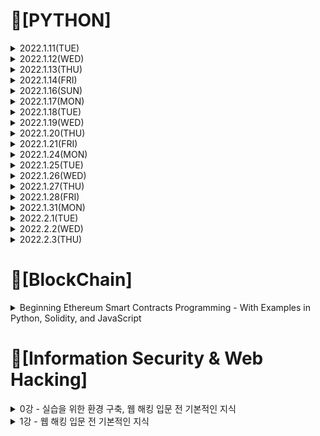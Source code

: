 # 📌[PYTHON]

<details>

<summary> 2022.1.11(TUE)</summary>
<div markdown="1">
 
## 📝 변수, 표현식 및 코드 + 실습
 
### 1. 변수
 - 변수는 이름이 주어진 메모리로 변수 이름을 통해 데이터를 저장하고 검색 가능
 - 프로그래머가 변수 이름을 지정
 - 대입문을 통해 변수값을 변경 가능 
 
### 2. 상수
 - 값이 변하지 않아서 숫자, 글자, 문자열과 같은 고정 값을 "상수"라고 함
 - 숫자 상수
 - 문자열 상수는 작은따옴표나 (') 큰따옴표(") 표시
 
### 3. 자료형 
 - 파이썬에서 변수, 문자, 상수라는 "자료형"이 있음
 - 파이썬은 정수와 문자열의 차이를 앎
 - 예를 들어 "+"는 숫자를 "덧셈"하고 문자열을 "연결"
 
 - 파이썬은 "자료형"을 구분
 - 어떤 연산은 금지되어 있음
 - 예를 들어 문자열에 1을 더할 수 없음
 - type() 함수를 써서 자료형을 알 수 있음
 
 - 자료형 변환  
 1. int()
 2. float()

 ### 4. 사용자 입력
 - input() 함수로 멈추고 사용자의 입력값을 받을 수 있음
 - input() 함수는 문자열을 반환
 
 ![image](https://user-images.githubusercontent.com/97418768/148961698-508721bd-690b-44d4-8e1c-c831df9af5e5.png)

 
### 5. 숫자 표현식

| 연산자 | 연산 |  
| :---: | :----: |
| + | 더하기 |    
| - | 빼기 |    
| * | 곱하기 |
| / | 나누기 |
| ** | 거듭제곱 |
| % | 나머지 |

### 6. 실습 
 ![image](https://user-images.githubusercontent.com/97418768/149092415-c7fb3715-5926-49dc-92e1-9b71bc20b130.png)
 ``` PYTHON
 hours=int(input('Enter Hours: '))
 rate=float(input('Enter Rate: '))
 pay=(hours)*(rate)
 print('Pay:',pay)
 ```
</div>
</details>

 
<details>
<summary> 2022.1.12(WED)</summary>
<div markdown="1">

## 📝조건문 실행, 함수 + 실습
 
### 1. 조건문 실행
##### <h4> 1-1 조건문(if else)
 - 비교 연산자
 
| 연산자 | 의미 |    
| :---: | :----: |    
| > | x가 y보다 클 때 True, 그 외에는 False |    
| < | x가 y보다 작을 때 True, 그 외에는 False |
| >= | x가 y보다 크거나 같을 때 True, 그 외에는 False |
| <= | x가 y보다 작거나 같을 때 True, 그 외에는 False |
| == | x와 y가 같을 때 True, 그 외에는 False |
| != | x와 y가 다를 때 True, 그 외에는 False |

- 단일 if문
``` PYTHON
x=5
if x<10:
    print("Smaller")
 ```
 - if else문
``` PYTHON
x=11
if x<10:
   print("Smaller")
else:
   print("Bigger")
 ```
##### <h4> 1-2 조건문(elif)과 예외처리(try,except)
 - 다중 분기(if-elif-else)
 ``` PYTHON
x=21
if x<2:
    print("Small")
elif x<10:
    print("Medium")
else:
    print("Big")
 ```
 - try / except
``` PYTHON
astr='Hello Bob'
try:
    istr=int(astr)
except:
    istr= -1
print('First',istr)

astr='123'
try:
    istr=int(astr)
except:
    istr= -1
print('Second',istr)
 ```
 
##### <h4> 1-3 조건문 실행 실습           
 - 실습1
           
![image](https://user-images.githubusercontent.com/97418768/149092326-c2aba6d3-2520-4049-9ddd-4d4f0b971298.png)
``` PYTHON
hours=input("Enter Hours: ")
rate=input("Enter Rate: ")
if(int(hours)>40):
    pay=40*float(rate)+(float(hours)-40)*15
else:
    pay=float(hours)*float(rate)
print("Pay: ",pay)
 ```
 
 - 실습2
 
 ![image](https://user-images.githubusercontent.com/97418768/149092345-b7e60e42-321f-4a32-92c2-33b0e6f1ab74.png)
``` PYTHON
hours=input("Enter Hours: ")
rate=input("Enter Rate: ")
try:
    hours_f=float(hours)
    rate_f=float(rate)
except:
    print('Error, please enter numeric input')
    quit()

if(hours_f>40):
    pay=40*rate_f+(hours_f-40)*15
else:
    pay=hours_f*rate_f
print("Pay: ",pay)
 ```
### 2. 함수
 - 함수는 반복적으로 호출해야하는 코드의 묶음을 하나의 블럭으로 만들어 이름을 붙여 재사용률을 높인 "코드의 묶음"
##### <h4> 2-1 내장함수
 ex) print(), input(), type(), float(), int()...
 
##### <h4> 2-2 사용자 정의함수
 - 인자를 입력 받고, 계산을 하고, 결과를 반환하는 재사용 가능한 코드
 - 함수를 정의할 때 def 예약어 이용
 - 함수 이름, 괄호 그리고 인자를 이용해 함수 호출
1. 인자(Argument)
 - 인자란 함수를 호출할 때 전달하는 값
2. 매개변수(Parameters)
 - 함수가 정의된 곳에서 변수처럼 사용
``` PYTHON
def greeting(lang):
    print(lang)
greeting("Hello Word")
 ```
3. 반환값(Return Value)
``` PYTHON
def greeting():
    return "Hello"
print(greeting(),"Connect")
print(greeting(),"Python")
 ```
4. Multiple 매개변수 / 인자
``` PYTHON
def add(left,right):
    return left+right
 
print(add(1,2))
 ```
##### <h4> 2-3 함수 실습
![image](https://user-images.githubusercontent.com/97418768/149092101-fb90dd42-34d0-4d60-887f-67dc10f56e8b.png)
``` PYTHON
def computepay(h,r):
    if(h>40):
        return 40*r+(h-40)*15
    else:
        return h*r

hours=input('Enter Hour:')
rate=input('Enter Rate:')

hour_f=float(hours)
rate_f=float(rate)

print("Pay: ",computepay(hour_f,rate_f))
 ```
</div>
</details>

<details>
<summary> 2022.1.13(THU)</summary>
<div markdown="1">    

 
## 📝 백준문제 풀이    
 ### 1. 백준 입출력과 사칙연산 문제풀이
![image](https://user-images.githubusercontent.com/97418768/149474411-4ef612ef-9e11-41c5-b921-3be55f2b8b5e.png)

 ### 2. 백준 if문 문제풀이
![image](https://user-images.githubusercontent.com/97418768/149474518-957c5a08-cb76-4ffb-acdf-c2fad77d6ff1.png)

</div>
</details>
 
 
<details>
<summary> 2022.1.14(FRI)</summary>
<div markdown="1">  
 
 ## 📝 루프와 반복문 + 실습
 ### 1. while 루프
 - 루프(반복 단계)는 각 루프마다 변하는 반복 변수를 가지고 있음
 - 종종 반복 변수는 연속된 숫자를 차례대로 받음
 
 ### 2. for 루프

 ### 3. 반복문
 
 ### 4. 반복문 응용
 
 ### 5. 실습
 

 </div>
</details>
 
<details>
<summary> 2022.1.16(SUN) </summary>
<div markdown="1">
 
 ## 📝 백준문제 풀이    
 ### 1. 백준 for문 문제풀이
![image](https://user-images.githubusercontent.com/97418768/149661370-932a61a2-01cf-4eba-846e-eb52aaee835b.png)

</div>
</details>

 </div>
</details>
 
 <details>
<summary> 2022.1.17(MON) </summary>
<div markdown="1">
 
 ## 📝 백준문제 풀이    
 ### 1. 백준 while문 문제풀이
![image](https://user-images.githubusercontent.com/97418768/149787887-247966ec-0bbc-431a-8127-bbb2d9c0afc3.png)
 
 ### 1. 백준 1차원배열 문제풀이
![image](https://user-images.githubusercontent.com/97418768/149787987-a0fb3748-6b6a-455d-bcf2-145d85b57e29.png)

</div>
</details>

 </div>
</details>
  <details>
<summary> 2022.1.18(TUE) </summary>
<div markdown="1">
 
 ## 📝 Coding Test 파이썬 문제풀이(1~30)   
![image](https://user-images.githubusercontent.com/97418768/150154390-0aa50962-ae3d-4416-bb2a-6b00fdf17804.png)
![image](https://user-images.githubusercontent.com/97418768/150154496-5fe644b8-f119-421d-8536-35c3539d59da.png)

</div>
</details>

 </div>
</details>
<details>
<summary> 2022.1.19(WED) </summary>
<div markdown="1">
 
 ## 📝 Coding Test 파이썬 문제풀이(31~60)   
![image](https://user-images.githubusercontent.com/97418768/150154798-12c9890c-66ab-4d8e-995b-1b4d08b54f70.png)
![image](https://user-images.githubusercontent.com/97418768/150154862-bda414c1-2b7d-445b-b1d1-7df58efd2b2d.png)

</div>
</details>

 </div>
</details>
 
 <details>
<summary> 2022.1.20(THU) </summary>
<div markdown="1">
 
 ## 📝 Smart Mobility Programming Camp HW1,2   
 1. HW1
 
 - HW1.2  표준입력장치 (키보드)로부터 원의 반지름(radius)을 입력 받고, 그 원의 넓이(area)와 원둘레 (circumference)를 출력하는 파이썬 프로그램을 작성하고, 실행 결과를 제출하라.  
 - HW1.3  직사각형의 가로 (width)와 세로 (length)를 입력 받아 넓이(area)와 둘레(perimeter)를 계산하여 출력하는 파이썬 프로그램을 작성하고, 실행 결과를 제출하라.
 - HW1.4 표준입력장치 (키보드)로부터 직사각형의 가로 (width) 및 세로 (length) 크기를 각각 입력 받고, 터틀그래픽을 사용하여 지정된 크기의 사각형을 (0, 0) 좌표가 중심이 되도록 그리는 파이썬 프로그램을 작성하고, 실행 결과를 제출하라.
 - HW1.5 임의의 실수 (float) 데이터를 한 줄에 차례로 입력받고, 입력된 데이터의 최댓값, 최솟값, 평균값를 계산하여 출력하는 파이썬 프로그램을 작성하고, 실행 결과를 제출하라.
 
 2. HW2
 
 - HW2.1 0 ~ 255의 값을 10진수, 2진수, 8진수, 16진수로 각각 출력하는 파이썬 프로그램을 작성하고, 실행결과를 제출하라. 2진수는 총 8자리, 8진수는 접두어를 포함하여 5자리, 16진수는 접두어를 포함하여 4자리로 출력하며, 앞부분에 빈자리가 있는 경우 0으로 채울 것.
 - HW2.2 10개의 실수 (float) 데이터를 한 줄에 입력 받아 리스트에 저장하고, 이 리스트에 포함된 데이터 중 최솟값, 최댓값, 평균값을 계산하여 출력하라. 평균값은 소수점 이하 2자리까지 출력
 - HW2.3  3개의 16진수 x, y, z를 각각 입력 받고, 이 16진수 x와 y의 bit-wise and, bit-wise or, bit-wise exclusive or 값을 각각 계산하여 2진수 및 16진수로 출력하며, x의 bit-wise not과 bit-wise left shift 2, y와 z의 bitwise right shift 2를 각각 출력하는 파이썬 프로그램을 작성하고, 실행 결과를 제출하라. 각 출력 항목들은 오른쪽으로 줄 맞춤 할 것.
- HW2.4 복소수 (complex number) c1을 입력 받고, 이 c1의 켤레 복소수 c2를 계산하여 출력하라. c1과 c2의 덧셈, 뺄셈, 곱셈, 나눗셈을 계산하여 결과를 출력하는 파이썬 프로그램을 작성하고, 실행 결과를 제출하라.
 -HW2.5  다각형 꼭지점 개수 n과 한 변의 길이 (length), 그 다각형의 중심 좌표 x0, y0를 한 줄로 입력 받고, 지정된 위치 (x0, y0)를 중심으로 다각형을 그리는 파이썬 프로그램을 작성하라. 다각형의 좌측 하단 꼭지점의 좌표를 정확하게 계산하여 출력하며, 터틀 그래픽의 중앙과 다각형의 각 꼭지점 좌표를 터틀 객체의 write() 함수를 사용하여 출력할 것. 
 
</div>
</details>

 </div>
</details>

<details>
<summary> 2022.1.21(FRI) </summary>
<div markdown="1">
 
 ## 📝 Coding Test 파이썬 문제풀이(61~80)   
 ![image](https://user-images.githubusercontent.com/97418768/151354024-8c16462f-4608-4c48-bc6d-91fbf5045fb8.png)

</div>
</details>

 </div>
</details>

<details>
<summary> 2022.1.24(MON) </summary>
<div markdown="1">
 
 ## 📝 Coding Test 파이썬 문제풀이(81~98)   
 ![image](https://user-images.githubusercontent.com/97418768/151354216-4fb77110-f5e5-435a-abcd-1555101911c9.png)

</div>
</details>

 </div>
</details>

<details>
<summary> 2022.1.25(TUE) </summary>
<div markdown="1">
 
## 📝 백준문제 풀이    
 ### 1. 백준 함수 문제풀이
![image](https://user-images.githubusercontent.com/97418768/151354704-9e2d1d75-ee96-4c5c-9dd7-e49f4ca261ae.png)

</div>
</details>

 </div>
</details>

<details>
<summary> 2022.1.26(WED) </summary>
<div markdown="1">
 
## 📝 백준문제 풀이    
 ### 1. 백준 문자열 문제풀이(1~5)
![image](https://user-images.githubusercontent.com/97418768/151354862-ad2a1d05-b248-49ec-b8d6-6e264944d6fc.png)

</div>
</details>

 </div>
</details>

<details>
<summary> 2022.1.27(THU) </summary>
<div markdown="1">
 
## 📝 백준문제 풀이    
 ### 1. 백준 문자열 문제풀이(6~10)
![image](https://user-images.githubusercontent.com/97418768/151354983-50339cd8-c404-4ff8-a445-40bfdcf0b7aa.png)

</div>
</details>

 </div>
</details>

<details>
<summary> 2022.1.28(FRI) </summary>
<div markdown="1">
 
## 📝 백준문제 풀이    
 ### 1. 백준 기본 수학 1 문제풀이(1~4)
![image](https://user-images.githubusercontent.com/97418768/151533199-bcd4e5cc-9522-40e4-81d2-09ac889ca264.png)

</div>
</details>

 </div>
</details>

<details>
<summary> 2022.1.31(MON) </summary>
<div markdown="1">
 
## 📝 백준문제 풀이    
 ### 1. 백준 기본 수학 1 문제풀이(5)
![image](https://user-images.githubusercontent.com/97418768/152357667-c8e8451a-22db-4c30-be2c-3e6b8ffbbb47.png)

 ### 2. 백준 재귀 문제풀이(1,2)
![image](https://user-images.githubusercontent.com/97418768/152357776-328d3005-8a5f-4f1c-aa49-7b0ca60d9763.png)

</div>
</details>

 </div>
</details>

<details>
<summary> 2022.2.1(TUE) </summary>
<div markdown="1">
 
## 📝 백준문제 풀이    
 ### 1. 백준 기본 수학 2 문제풀이(1~3)
![image](https://user-images.githubusercontent.com/97418768/152357991-361c04e2-179a-4e11-b5d4-74b917131273.png)

</div>
</details>

 </div>
</details>

<details>
<summary> 2022.2.2(WED) </summary>
<div markdown="1">
 
## 📝 백준문제 풀이    
 ### 1. 백준 기본 수학 2 문제풀이(4~5,7)
![image](https://user-images.githubusercontent.com/97418768/152358086-525cd563-4be8-4c4f-9985-547ef2db081c.png)
![image](https://user-images.githubusercontent.com/97418768/152358128-95587ea3-a8df-4ddf-b838-6a798b97bf70.png)
</div>
</details>

 </div>
</details>

<details>
<summary> 2022.2.3(THU) </summary>
<div markdown="1">
 
## 📝 백준문제 풀이    
 ### 1. 백준 기본 수학 2 문제풀이(8~10)
![image](https://user-images.githubusercontent.com/97418768/152358239-8e8003f0-0a70-4b73-9be2-97e052af8be7.png)
</div>
</details>

 </div>
</details>

 # 📌[BlockChain]
 
 <details>

<summary>Beginning Ethereum Smart Contracts Programming
- With Examples in Python, Solidity, and JavaScript</summary>
<div markdown="1">
 
## 📝 Connecting to the Ethereum Blockchain, Creating Your Own Private Ethereum Test Network
### 1. node1 geth실행 : geth --datadir C:\Users\NGM\MyTestNet\node1 console --networkid 4649 --nodiscover --maxpeers 0 (or) geth --datadir C:\Users\NGM\MyTestNet\node1 console 2>console1.log
### 2. 외부 계정주소 생성 : personal.newAccount() (비밀번호 : pass0)
### 3. 외부 계정주소 확인 : eth.accounts
### 4. 코인베이스계정주소확인 : eth.coinbase
### 5. 코인베이스 잔액 조회 : eth.getBalance(eth.accounts[0])
### 6. 단위 변경(wei -> ether) : web3.fromWei(eth.getBalance(eth.accounts[0]),"ether") => 채굴 보상 = 생성 블록 수 * 5 ETH
### 7. 종료 : exit
### 8. node2 geth실행 : geth --datadir C:\Users\NGM\MyTestNet\node2 console --networkid 4649 --nodiscover --maxpeers 0 (or) geth --datadir C:\Users\NGM\MyTestNet\node2 --port 30304 --nodiscover --networkid 2345 console 2>console2.log => geth --networkid 2345 --datadir C:\Users\NGM\MyTestNet\node2 --port 30304 console 2>> C:\Users\NGM\MyTestNet\node2\geth.log 이거로 geth 들어가야함

### 9. node1 geth 실행(node2와 동시 접속) : geth --datadir C:\Users\NGM\MyTestNet\node1 --networkid 2345 --ipcdisable console 2>console1.log
### 10. admin.nodeInfo
### 11. enode 명령어 : admin.nodeInfo.enode
### 12. node1의 enode : "enode://26c316e90df9254a5da1dc934df9e860c959c89f0176cfd2a88940eeceae5e6d0e3ebaec2ca67bb325aeb6133ecbf82dab3b0a2125da6662d86f3e894f76512e@165.229.125.27:30303", node2의 enode : "enode://d2facada76b143b2eda531fc0e08a104d71284f70ddc8c28cacade3d06516265f7f33874d67706d47e77ba2fec5e70eb9285abcea0303041cbe23f064cf42eda@165.229.125.27:30304"
### 13. Paring the Nodes(node1에 node2 enode 연결) : admin.addPeer("enode://d2facada76b143b2eda531fc0e08a104d71284f70ddc8c28cacade3d06516265f7f33874d67706d47e77ba2fec5e70eb9285abcea0303041cbe23f064cf42eda@165.229.125.27:30304")
### 14. Paring the Nodes(node2에 node1 enode 연결) : admin.addPeer("enode://26c316e90df9254a5da1dc934df9e860c959c89f0176cfd2a88940eeceae5e6d0e3ebaec2ca67bb325aeb6133ecbf82dab3b0a2125da6662d86f3e894f76512e@165.229.125.27:30303")
### 15. node 연결 확인 : admin.peers

## <port 번호 새로 생성해서 geth 들어감> -> 실패
### 16. geth --networkid 2345 --datadir C:\Users\NGM\MyTestNet\node1 --port 9991 console 2>> C:\Users\NGM\MyTestNet\node1\geth.log
### 17. geth --networkid 2345 --datadir C:\Users\NGM\MyTestNet\node2 --port 9992 console 2>> C:\Users\NGM\MyTestNet\node2\geth.log
### 18. "enode://26c316e90df9254a5da1dc934df9e860c959c89f0176cfd2a88940eeceae5e6d0e3ebaec2ca67bb325aeb6133ecbf82dab3b0a2125da6662d86f3e894f76512e@165.229.125.27:9991", "enode://d2facada76b143b2eda531fc0e08a104d71284f70ddc8c28cacade3d06516265f7f33874d67706d47e77ba2fec5e70eb9285abcea0303041cbe23f064cf42eda@165.229.125.27:9992"

## <노트북에 node3 생성>
### 19. 1) 버전 달라서 조금 다르게 해줌
{
"config": {
"chainId": 15,
"homesteadBlock": 0,
"eip150Block": 0,
"eip155Block": 0,
"eip158Block": 0
},

"nonce": "0x0000000000000042",
"timestamp": "0x00",
"parentHash": "0x0000000000000000000000000000000000000000000000000000000000000000",
"extraData": "0x00",
"gasLimit": "0x8000000",
"difficulty": "0x4000",
"mixhash": "0x0000000000000000000000000000000000000000000000000000000000000000",
"coinbase": "0x3333333333333333333333333333333333333333",
"alloc": {}
}
### 20. 2) geth --datadir C:\Users\skaru\MyTestNet\data\node3 init C:\Users\skaru\MyTestNet\data\node3\genesis.json
### 21. 3) geth --datadir C:\Users\skaru\MyTestNet\data\node3 --networkid 2345 console 2>console2.log (or) geth --datadir C:\Users\skaru\MyTestNet\data\node3 console --networkid 2345 --nodiscover --maxpeers 0(채굴 화면에 보임)
 
![화면 캡처 2022-02-19 204840](https://user-images.githubusercontent.com/97418768/154805838-dac06afb-f70e-46b2-bb77-a6a8d8c12bd5.png)

### 22. 4) miner.start(1)
![화면 캡처 2022-02-19 204857](https://user-images.githubusercontent.com/97418768/154805849-8e956999-e178-48d8-92e6-e102463b8942.png)

 
### 23. 5) eth.blockNumber, eth.getBalance(eth.coinbase), web3.fromWei(eth.getBalance(eth.coinbase),"ether")
 ![화면 캡처 2022-02-19 204925](https://user-images.githubusercontent.com/97418768/154805854-b9a72ac8-5143-44a6-881c-a5d1fc1d4d35.png)

### 24. "enode://26c316e90df9254a5da1dc934df9e860c959c89f0176cfd2a88940eeceae5e6d0e3ebaec2ca67bb325aeb6133ecbf82dab3b0a2125da6662d86f3e894f76512e@165.229.125.27:30303","enode://e63df132122045e5c13995fac3315db22cb8b0d4d173c6e4ca66c140576de13589b94caf32961ede60afa1c12e302ed952116aa12f474bfbbdd133245cef3497@127.0.0.1:30303"

## Connecting to the Ethereum Blockchain
### 1. Geth 다운로드 및 설치(Windows용 Geth 설치)
- https://geth.ethereum.org/downloads/
### 2. Geth 시작하기
#### > geth --testnet —datadir ~.testnet
 - --testnet : geth 클라이언트는 Ropsten 테스트 네트워크 (--testnet)에 연걸해 네트워크에서 전체 블록체인 다운로드 시도
 - --datadir : 블록체인, 키 저장소 및 기타 로컬 클라이언트 데이터를 저장하는 데 사용할 로컬 저장소 (홈 디렉토리의 .ethereum-testnet인 숨겨진 폴더에 저장)
 ### [ 이더리움 네트워크 ]
 - 메인 이더리움 네트워크(메인넷) 외에도 개발 목적으로 사용할 수 있는 수많은 테스트 네트워크(테스트넷)가 있음
- 테스트 넷은 네트워크의 이더가 실질적인 금전적 가치 X  ->  이더리움 블록체인을 테스트 및 탐색 가능
- 테스트(및 학습)를 마지막으로 완료한 경우에만 실제 구축을 위해 메인넷에 연결
- 4개의 테스트넷(Ropsten, Kovan, Rinkeby, Goerli)
 </div>
</details>
 
 # 📌[Information Security & Web Hacking]
 <details>

<summary> 0강 - 실습을 위한 환경 구축, 웹 해킹 입문 전 기본적인 지식 </summary>
<div markdown="1">
 
## 📝 실습을 위한 환경 구축, 웹 해킹 입문 전 기본적인 지식
 
### 1. 설치
 https://tomatohj.tistory.com/12?category=873511
 
### 2. 기본적인 지식
##### <h4> 2-1 보안
 - 안전을 유지함
 - 사회의 안녕과 질서를 유지함
1. 관리적 방안
 - 개인정보보호법, 정보통신망법, 전자금융감독규정 등 보안 관련 법령에 대한 준수
 - 사내 보안 정책 수립 및 관리
 - 신입 사원 보안 교육
 - ISMS-P, iso27001 등 보안 인증 취득
2. 물리적 방안
 - CCTV 설치 및 운영
 - 출입통제시스템 설치 및 운영
 - 금속탐지기 설치 및 운영
 - 출력물 보안솔루션 도입 및 운영
 - 시건장치 사용
3. 기술적 방안
 - 보안장비를 통한 유해사이트 접근 차단
 - 백신, NAC, EDR 등의 보안 솔루션 도입
 - 시스템 보안 패치 관리
 - 취약점 진단 / 모의해킹
 
##### <h4> 2-2 해킹
 - 컴퓨터 네트워크의 취약한 보안망에 불법적으로 접근하거나 정보 시스템에 유해한 영향을 끼치는 행위
 1. 종류
 - 화이트 햇(white hat) : 악의가 없는 해킹
 - 블랙 햇(black hat) : 타인에게 피해를 주는 불법적인 해킹
 - 그레이 햇(gray hat) : 화이트햇과 블랙햇의 중간
 2. 시스템 해킹
 - 시스템을 대상으로 하는 공격
 - 공격 결과가 시스템의 정상적인 흐름에 영향 미침
 - 시스템의 잘못된 설정, 프로그램의 취약점 등을 이용하여 주어진 권한을 벗어나 관리자로 권한을 상승하는 등 해커가 원하는 방향으로 시스템 공격
 - ex) Buffer Overflow, Use after free etc...
 3. 네트워크 해킹
 - 인터넷 통신구간을 대상으로 하는 공격
 - 공격 결과가 인터넷 통신상에 문제를 일으킴
 - 서비스를 운영하는 시스템에 대하여 수많은 통신을 일으켜 장애를 야기하거나 같은 인터넷 통신구간에서 다른 사람의 통신 내용을 훔쳐보는 등 인터넷 통신 구간에서 문제 일으킴
 - ex) Spoofing, Sniffing, DoS, Flooding etc...
 4. 웹 해킹
 - 웹 서비스를 대상으로 하는 공격
 - 공격 결과 웹 서비스의 기밀성, 무결성, 가용성 침해
 - 회원 가입된 사용자의 정보 유출, 웹 사이트를 통한 악성코드 유포, 사용할 수 없는 가능을 사용하는 등 해커가 웹 서비스의 기밀성, 무결성, 가용성을 침해
 - ex) SQL Injection, XSS, CSRF etc...

</div>
</details>

<details>

<summary> 1강 - 웹 해킹 입문 전 기본적인 지식 </summary>
<div markdown="1">
 
## 📝 웹 해킹 입문 전 기본적인 지식
 
### 1. OS와 네트워크란?
 - 소프트웨어 : 컴퓨터 프로그램 및 그와 관련된 문서들을 통틀어 이르는 말
 - 하드웨어 : 컴퓨터를 구성하는 기계 장치의 몸체를 통틀어 이르는 말
##### <h4> 1-1 OS
 - Operating System의 줄임말, 운영체제
 - 컴퓨터를 사용하기 위한 가장 기본적인 소프트웨어
 
 ![image](https://user-images.githubusercontent.com/97418768/149619675-65e3fcf3-c770-4c66-be7d-095a4d597981.png)
1. OS의 역할
 - 키보드, 마우스, 모니터, 프린터와 같은 입력/출력을 위한 기기 관리
 - 컴퓨터에 생성, 삭제, 변경되는 파일들에 대해 관리
 - 여러 프로그램을 실행하고 관리

##### <h4> 1-2 네트워크
- 어떠한 일이나 문제점을 처리하는 데 각 기관 따위가 긴밀하게 연결되어 조직적이고 효율적으로 움직일 수 있도록 만든 체계
 - Net(그물)처럼 서로서로 연걸된 것
 - ex) 휴먼 네트워크, 컴퓨터 네트워크
 1. 컴퓨터 네트워크
 - 컴퓨터들이 그물처럼 서로서로 연걸된 것
 - 즉, 위치에 상관없이 서로 통신이 가능하다.
 
 2. 컴퓨터 네트워크의 종류
 - LAN(Local Area Network) : 근거리 영역 네트워크
 - MAN(Metropolitan Area Network) : 대도시 영역 네트워크
 - WAN(Wide Area Network) : 광대역 네트워크

 3. 네트워크의 통신 방식
 - 회선 교환 방식 : 발신 장치로부터의 접속 정보에 따라, 스위치 회로망의 입선 단자와 출선 단자 간의 직접적으로 정보가 전달되는 접속 경로를 설정하여 통신 정보를 송수신하는 방식

 ![image](https://user-images.githubusercontent.com/97418768/149619910-cbf80b8e-e4f5-4c2a-b385-759715e25d2c.png)
 - 패킷 교환 방식 : 축적 교환 방식의 일종, 메시지 교환 방식이 전문을 완전히 축출한 다음 송출하는 데 반하여 이 방식은 모든 전문을 패킷 단위로 분할하여 단위마다 수신인의 주소나 그 밖의 정보를 부가하여 전송하는 방식
 
 ![image](https://user-images.githubusercontent.com/97418768/149619957-150171c4-a699-4d6d-92ea-91a0aaf1b466.png)

### 2. IP주소와 도메인
##### <h4> 2-1 IP주소
 - tcp/ip 프로토콜을 사용하여 통신을 할 때, 송신자와 수신자를 구별하기 위한 고유의 주소
 - 컴퓨터의 집 주소 = IP 주소 (Internet Protocol Address)
 - 인터넷에서 사용하는 숫자로 이루어진 컴퓨터의 주소 
 - ex) 192.168.1.2, 172.16.2.160
1. 공인 IP주소
 - 집주소

 ![image](https://user-images.githubusercontent.com/97418768/149620154-710b543b-9e24-4b52-9343-3e2f3a60034c.png)
 
2. 사설 IP주소 (가상 IP주소)
 - 우리집
 
 ![image](https://user-images.githubusercontent.com/97418768/149620162-ffa5c5ae-ad7c-4a1d-9655-e53f3f17d3dd.png)
 
3. 사설 IP주소가 필요한 이유
 - IP주소는 12자리의 숫자로 이루어져 있다 -> 생성할 수 있는 공인 IP주소에 한계가 있다
 - 공인 IP주소는 누구나 접근할 수 있다 -> 누구나 내 컴퓨터에 접근할 수 있다, 누구나 내 컴퓨터를 공격할 수 있다
 
4. 사설 IP주소 확인하는 방법
 - Windows : 윈도우키 + r -> cmd 입력 후 Enter -> ipconfig명령어 입력
 - MAC : Launchpad -> 터미널 검색 후 실행 -> ifconfig명령어 입력
 - Linux : 터미널 실행 -> ifconfig명령어 입력

 ##### <h4> 2-2 도메인
 - 숫자로 이루어진 인터넷상의 컴퓨터 주소를 영문으로 표현한 것
 - 숫자로 된 IP주소는 기억하기 어려움
 - IP주소(숫자 형태의 주소) -> 도메인(영문자 형태의 주소)
 
### 3. 웹
 - WWW(World Wide Web)
 - 제공하는 정보 검색 서비스로 텍스트만 제공했던 기존의 정보 서비스와는 달리 그림, 동화상, 소리 등도 모두 지원
 - 하이퍼텍스트 개념을 도입하여 쉽게 원하는 정보와 관련된 정보를 찾아볼 수 있는 특징이 있음
 - 다른 사이트와의 관계가 거미줄처럼 복잡하게 얽혀 있다 ex) Naver -> Facebook -> Google
##### <h4> 3-1 브라우저
 - 웹 정보를 화면에 표시하는 소프트웨어
 - 종류 : Internet Explorer, Safari, Chrome, Firefox 등
##### <h4> 3-2 웹 캐시
 - 서버 지연을 줄이기 위해 웹페이지, 이미지, 기타 유형의 웹 멀티미디어 등의 웹 문서들을 임시 저장하기 위한 정보기술
 - 방문한 적이 있는 사이트의 그림, 동영상, 내용 등을 저장하는 기술 -> 재방문 시, 저장된 파일을 그대로 불러와, 속도가 빨라짐
##### <h4> 3-3 쿠키
 - 인터넷 웹사이트의 방문기록을 남겨 사용자와 웹사이트 사이를 매개해 주는 정보
 - 사용자와 웹 서비스 간에 필요한 정보
 - ex) 사용자 로그인 구분자(중요)
 
 ![image](https://user-images.githubusercontent.com/97418768/149620494-ae648e3b-935d-462a-880d-9d0367fccbe7.png)

 ### 4. 클라이언트, 서버
 - 클라이언트 : 서버 시스템과 연결하여 주된 작업이나 정보를 서버에게 요청하고 그 결과를 돌려받는 컴퓨터 시스템
 - 서버 : 주된 정보의 제공이나 작업을 수행하는 컴퓨터 시스템, 서버는 클라이언트 시스템이 요청한 작업이나 정보의 수행 결과를 돌려줌
 ##### <h4> 4-1 프론트 엔드, 백엔드
 - 로그인 예시 : 프론트 엔드(로그인을 위한 화면) + 백엔드(ID/PW)가 맞는지 확인하는 기능

 ![image](https://user-images.githubusercontent.com/97418768/149620590-7b8898c8-31a6-4558-87f1-81b06a1b7f24.png)

 ##### <h4> 4-2웹 서핑을 하기 위한 절차
 1. 컴퓨터 조립/구매 -> 하드웨어
 2. 컴퓨터에 Windows 설치 -> 운영체제
 3. 인터넷 익스플로러 실행 -> 브라우저
 4. 사이트 접속 -> 웹
 
 ![image](https://user-images.githubusercontent.com/97418768/149620608-e9c73cfe-bf25-4700-a2da-0c694d2bddcc.png)

 ##### <h4> 4-3 DNS(Domain Name Server)
 - 'sis.snu.ac.kr'와 같이 문자로 구성
 
 ### 5. 웹 서비스 구성 요소
 ##### <h4> 5-1 프론트엔드
 1. 홈페이지 구조 설계 -> HTML
 2. 홈페이지 디자인 -> CSS
 3. 동적인 움직임 개발 -> Javascript
 - 클라이언트 사이드 언어로 개발
 
  ##### <h4> 5-2 백엔드
 1. 사용자의 요청을 받고 응답 -> Web Server 설치
 2. 상황에 맞는 기능 개발 -> PHP, JSP 등 개발
 3. 개발한 기능 해석 -> 해석기 설치 OR WAS 설치
 4. 데이터 저장 -> Database 구축
 - 필요한 소프트웨어 설치, 서버사이드 언어로 개발
 
 ##### <h4> 5-3
 1. Web Server : 사용자의 요청을 받고, 응답해주는 역할 ex) Apache, Nginx 
 2. 서버사이드 언어 : 실질적인 기능을 수행하는 언어 ex) PHP, JSP, ASP 등
 3. 서버사이드 언어 해석기 : 서버사이드 언어를 해석하여 실행함
 - Web Server에 모듈 형태로 설치 ex)PHP
 - 전용 WAS 설치 ex)JSP
 4. WAS(Web Application Server) : 기존 Web Server의 기능에 서버사이드 언어에 대한 해석 기능이 추가된 소프트 웨어
 - ex) Tomcat, JBoss Jeus 등
 5. DataBase : 저장된 데이터의 집합체, DBMS라는 소프트웨어를 통해 데이터를 추가, 삭제, 수정하며 관리함
 6. DBMS(DataBase Management System) : DataBase를 관리하는 소프트웨어
 - ex) MySQL, Oracle, MSSQL 등
 
 ##### <h4> 5-4 웹 서비스를 위해 필요한 것
 1. 클라이언트 사이드 언어로 개발/프로그래밍
 2. Web Server 설치
 3. 서버 사이드 언어로 개발/프로그래밍
 4. 모듈 형태의 해석기 또는 WAS 설치
 5. DBMS 설치
 
 </div>
</details>
